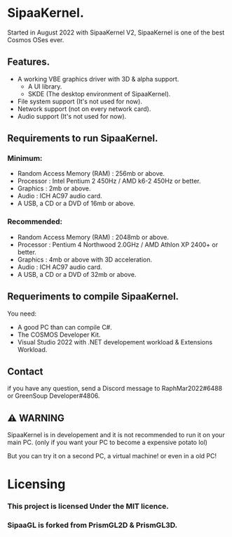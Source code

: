 # SipaaKernel.

Started in August 2022 with SipaaKernel V2, SipaaKernel is one of the best Cosmos OSes ever.

## Features.

* A working VBE graphics driver with 3D & alpha support.
    - A UI library.
    - SKDE (The desktop environment of SipaaKernel).
* File system support (It's not used for now).
* Network support (not on every network card).
* Audio support (It's not used for now).

## Requirements to run SipaaKernel.

### Minimum:

* Random Access Memory (RAM) : 256mb or above.
* Processor : Intel Pentium 2 450Hz / AMD k6-2 450Hz or better.
* Graphics : 2mb or above.
* Audio : ICH AC97 audio card.
* A USB, a CD or a DVD of 16mb or above.

### Recommended:

* Random Access Memory (RAM) : 2048mb or above.
* Processor : Pentium 4 Northwood 2.0GHz / AMD Athlon XP 2400+ or better.
* Graphics : 4mb or above with 3D acceleration.
* Audio : ICH AC97 audio card.
* A USB, a CD or a DVD of 32mb or above.

## Requeriments to compile SipaaKernel.

You need:

* A good PC than can compile C#.
* The COSMOS Developer Kit.
* Visual Studio 2022 with .NET developement workload & Extensions Workload.

## Contact

if you have any question, send a Discord message to RaphMar2022#6488 or GreenSoup Developer#4806.

## ⚠️ WARNING
SipaaKernel is in developement and it is not recommended to run it on your
main PC. (only if you want your PC to become a expensive potato lol)

But you can try it on a second PC, a virtual machine!
or even in a old PC!

# Licensing
### This project is licensed Under the MIT licence.
### SipaaGL is forked from PrismGL2D & PrismGL3D.
